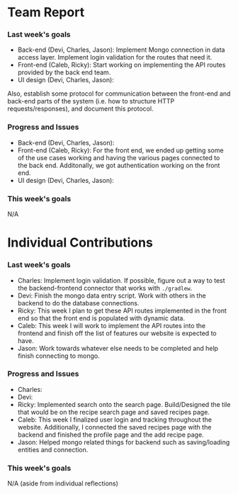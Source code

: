 # Team Report

### Last week's goals

- Back-end (Devi, Charles, Jason): Implement Mongo connection in data access layer. Implement login validation for the routes that need it.
- Front-end (Caleb, Ricky): Start working on implementing the API routes provided by the back end team.
- UI design (Devi, Charles, Jason):

Also, establish some protocol for communication between the front-end and back-end parts of the system (i.e. how to structure HTTP requests/responses), and document this protocol.

### Progress and Issues

- Back-end (Devi, Charles, Jason):
- Front-end (Caleb, Ricky): For the front end, we ended up getting some of the use cases working and having the various pages connected to the back end. Additonally, we got authentication
working on the front end.
- UI design (Devi, Charles, Jason):

### This week's goals

N/A

# Individual Contributions

### Last week's goals

- Charles: Implement login validation. If possible, figure out a way to test the backend-frontend connector that works with `./gradlew`. 
- Devi: Finish the mongo data entry script. Work with others in the backend to do the database connections.
- Ricky: This week I plan to get these API routes implemented in the front end so that the front end is populated with dynamic data.
- Caleb: This week I will work to implement the API routes into the frontend and finish off the list of features our website is expected to have.
- Jason: Work towards whatever else needs to be completed and help finish connecting to mongo.

### Progress and Issues

- Charles: 
- Devi: 
- Ricky: Implemented search onto the search page. Build/Designed the tile that would be on the recipe search page and saved recipes page.
- Caleb: This week I finalized user login and tracking throughout the website. Additionally, I connected the saved recipes page with the backend and finished the profile page and the add recipe page.
- Jason: Helped mongo related things for backend such as saving/loading entities and connection.

### This week's goals
N/A (aside from individual reflections)
